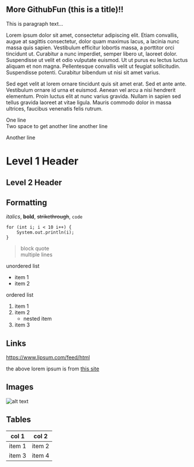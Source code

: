 More GithubFun (this is a title)!!
--------------------------------
This is paragraph text...

Lorem ipsum dolor sit amet, consectetur adipiscing elit. Etiam convallis, augue at sagittis consectetur, dolor quam maximus lacus, a lacinia nunc massa quis sapien. Vestibulum efficitur lobortis massa, a porttitor orci tincidunt ut. Curabitur a nunc imperdiet, semper libero ut, laoreet dolor. Suspendisse ut velit et odio vulputate euismod. Ut ut purus eu lectus luctus aliquam et non magna. Pellentesque convallis velit ut feugiat sollicitudin. Suspendisse potenti. Curabitur bibendum ut nisi sit amet varius.

Sed eget velit at lorem ornare tincidunt quis sit amet erat. Sed et ante ante. Vestibulum ornare id urna et euismod. Aenean vel arcu a nisi hendrerit elementum. Proin luctus elit at nunc varius gravida. Nullam in sapien sed tellus gravida laoreet at vitae ligula. Mauris commodo dolor in massa ultrices, faucibus venenatis felis rutrum.

One line  
Two space to get another line another line

Another line

# Level 1 Header
## Level 2 Header

## Formatting
_italics_,
**bold**,
~~strikethrough~~,
`code`

```
for (int i; i < 10 i++) {
    System.out.println(i);
}
```

> block quote  
> multiple lines

unordered list
* item 1
* item 2

ordered list
1. item 1
1. item 2
    * nested item
1. item 3

## Links
https://www.lipsum.com/feed/html

the above lorem ipsum is from [this site](https://www.lipsum.com/)

## Images
![alt text](https://mcdwayne-dca059d1.cdn.sitedistrict.com/wp-content/uploads/2018/05/I-love-markdown-syntax-language.png?fsum=28bbcf7c9e94)

## Tables
|col 1|col 2|
|----|----|
|item 1|item 2|
|item 3|item 4|
